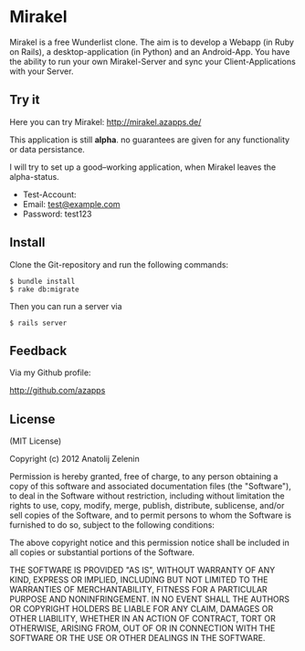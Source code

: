 # Mirakel

Mirakel is a free Wunderlist clone.
The aim is to develop a Webapp (in Ruby on Rails), a desktop-application (in Python) and an Android-App.
You have the ability to run your own Mirakel-Server and sync your Client-Applications with your Server.

## Try it

Here you can try Mirakel: http://mirakel.azapps.de/

This application is still **alpha**. no guarantees are given for any functionality or data persistance.

I will try to set up a good–working application, when Mirakel leaves the alpha-status.

* Test-Account:
* Email: test@example.com
* Password: test123

## Install

Clone the Git-repository and run the following commands:

    $ bundle install
    $ rake db:migrate

Then you can run a server via

    $ rails server

## Feedback

Via my Github profile:

  http://github.com/azapps

## License

(MIT License)

Copyright (c) 2012 Anatolij Zelenin

Permission is hereby granted, free of charge, to any person obtaining a copy of this software and associated documentation files (the "Software"), to deal in the Software without restriction, including without limitation the rights to use, copy, modify, merge, publish, distribute, sublicense, and/or sell copies of the Software, and to permit persons to whom the Software is furnished to do so, subject to the following conditions:

The above copyright notice and this permission notice shall be included in all copies or substantial portions of the Software.

THE SOFTWARE IS PROVIDED "AS IS", WITHOUT WARRANTY OF ANY KIND, EXPRESS OR IMPLIED, INCLUDING BUT NOT LIMITED TO THE WARRANTIES OF MERCHANTABILITY, FITNESS FOR A PARTICULAR PURPOSE AND NONINFRINGEMENT. IN NO EVENT SHALL THE AUTHORS OR COPYRIGHT HOLDERS BE LIABLE FOR ANY CLAIM, DAMAGES OR OTHER LIABILITY, WHETHER IN AN ACTION OF CONTRACT, TORT OR OTHERWISE, ARISING FROM, OUT OF OR IN CONNECTION WITH THE SOFTWARE OR THE USE OR OTHER DEALINGS IN THE SOFTWARE.
